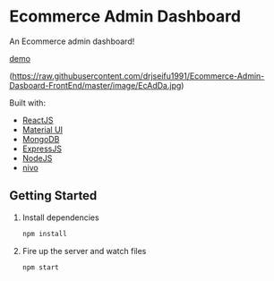 # Ecommerce Admin Dashboard

An Ecommerce admin dashboard!

[demo](https://one999-ecommerce-dashboard.onrender.com/)

(https://raw.githubusercontent.com/drjseifu1991/Ecommerce-Admin-Dasboard-FrontEnd/master/image/EcAdDa.jpg)

Built with:

- [ReactJS](https://nextjs.org/)
- [Material UI](https://github.com/IonicaBizau/node-gh-polyglot)
- [MongoDB](https://www.chartjs.org/)
- [ExpressJS](https://github.com/joshwcomeau/react-flip-move)
- [NodeJS](https://www.styled-components.com/)
- [nivo](https://www.styled-components.com/)

## Getting Started

1. Install dependencies

   ```bash
   npm install
   ```

2. Fire up the server and watch files

   ```bash
   npm start
   ```
